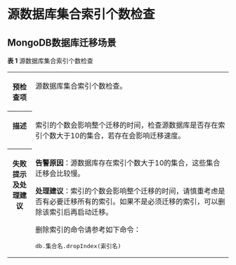 # 源数据库集合索引个数检查<a name="drs_11_0200"></a>

## MongoDB数据库迁移场景<a name="section1238917511343"></a>

**表 1**  源数据库集合索引个数检查

<a name="table18108192214474"></a>
<table><tbody><tr id="row19108192294711"><th class="firstcol" valign="top" width="11.06%" id="mcps1.2.3.1.1"><p id="p191087222477"><a name="p191087222477"></a><a name="p191087222477"></a><strong id="b13108162214473"><a name="b13108162214473"></a><a name="b13108162214473"></a>预检查项</strong></p>
</th>
<td class="cellrowborder" valign="top" width="88.94%" headers="mcps1.2.3.1.1 "><p id="p01081022104711"><a name="p01081022104711"></a><a name="p01081022104711"></a>源数据库集合索引个数检查。</p>
</td>
</tr>
<tr id="row3108132254714"><th class="firstcol" valign="top" width="11.06%" id="mcps1.2.3.2.1"><p id="p1710810224473"><a name="p1710810224473"></a><a name="p1710810224473"></a><strong id="b510892211472"><a name="b510892211472"></a><a name="b510892211472"></a>描述</strong></p>
</th>
<td class="cellrowborder" valign="top" width="88.94%" headers="mcps1.2.3.2.1 "><p id="p15372705185323"><a name="p15372705185323"></a><a name="p15372705185323"></a>索引的个数会影响整个迁移的时间，检查源数据库是否存在索引个数大于10的集合，若存在会影响迁移速度。</p>
</td>
</tr>
<tr id="row212432224711"><th class="firstcol" valign="top" width="11.06%" id="mcps1.2.3.3.1"><p id="p1412462211472"><a name="p1412462211472"></a><a name="p1412462211472"></a><strong id="b111246227470"><a name="b111246227470"></a><a name="b111246227470"></a>失败提示及<strong id="b15891153114115"><a name="b15891153114115"></a><a name="b15891153114115"></a>处理建议</strong></strong></p>
</th>
<td class="cellrowborder" valign="top" width="88.94%" headers="mcps1.2.3.3.1 "><p id="p476423212526"><a name="p476423212526"></a><a name="p476423212526"></a><strong id="b10195104045216"><a name="b10195104045216"></a><a name="b10195104045216"></a>告警原因</strong>：源数据库存在索引个数大于10的集合，这些集合迁移会比较慢。</p>
<p id="p169975142014"><a name="p169975142014"></a><a name="p169975142014"></a><strong id="b79945202016"><a name="b79945202016"></a><a name="b79945202016"></a>处理建议</strong>：索引的个数会影响整个迁移的时间，请慎重考虑是否有必要迁移所有的索引。如果不是必须迁移的索引，可以删除该索引后再启动迁移。</p>
<p id="p0940193732010"><a name="p0940193732010"></a><a name="p0940193732010"></a>删除索引的命令请参考如下命令：</p>
<pre class="codeblock" id="codeblock1670519455203"><a name="codeblock1670519455203"></a><a name="codeblock1670519455203"></a>db.集合名.dropIndex(索引名)</pre>
</td>
</tr>
</tbody>
</table>

